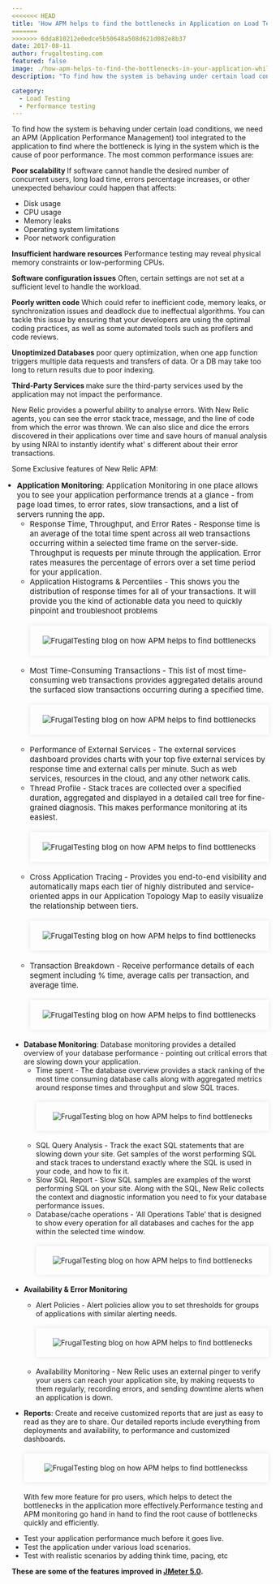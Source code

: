 ```yaml
---
<<<<<<< HEAD
title: 'How APM helps to find the bottlenecks in Application on Load Testing'
=======
>>>>>>> 6dda810212e0edce5b50648a508d621d082e8b37
date: 2017-08-11
author: frugaltesting.com
featured: false
image: ./how-apm-helps-to-find-the-bottlenecks-in-your-application-while-doing-load-testing.png
description: "To find how the system is behaving under certain load conditions, we need an APM..." 

category:
  - Load Testing
  - Performance testing
---
```




<div class="entry-content">
<p class="blog-content">
To find how the system is behaving under certain load conditions, we need an APM (Application Performance Management) tool integrated to the application to find where the bottleneck is lying in the system which is the cause of poor performance. The most common performance issues are:
</p>
<p class="blog-content">
<strong> Poor scalability </strong> If software cannot handle the desired number of concurrent users, long load time, errors percentage increases, or other unexpected behaviour could happen that affects:
</p>
<ul class="blog-content">
<li>Disk usage</li>
<li>CPU usage</li>
<li>Memory leaks</li>
<li>Operating system limitations</li>
<li>Poor network configuration </li>
</ul>
<p class="blog-content"><strong>Insufficient hardware resources</strong> Performance testing may reveal physical memory constraints or low-performing CPUs.</p>
<p class="blog-content"><strong>Software configuration issues</strong> Often, certain settings are not set at a sufficient level to handle the workload.</p>
<p class="blog-content"><strong>Poorly written code</strong> Which could refer to inefficient code, memory leaks, or synchronization issues and deadlock due to ineffectual algorithms. You can tackle this issue by ensuring that your developers are using the optimal coding practices, as well as some automated tools such as profilers and code reviews.</p>
<p class="blog-content"><strong>Unoptimized Databases</strong> poor query optimization, when one app function triggers multiple data requests and transfers of data. Or a DB may take too long to return results due to poor indexing.</p>
<p class="blog-content"><strong>Third-Party Services </strong> make sure the third-party services used by the application may not impact the performance. </p>
<p class="blog-content">New Relic provides a powerful ability to analyse errors. With New Relic agents, you can see the error stack trace, message, and the line of code from which the error was thrown. We can also slice and dice the errors discovered in their applications over time and save hours of manual analysis by using NRAI to instantly identify what'	s different about their error transactions.</p>
<p class="blog-content">Some Exclusive features of New Relic APM:
</p><ul class="blog-content" style="color=black !important; padding-left:10px;font-size:15px;" type="disc">
<li><strong>Application Monitoring</strong>: Application Monitoring in one place allows you to see your application performance trends at a glance - from page load times, to error rates, slow transactions, and a list of servers running the app.
<ul class="blog-content" type="circle">
<li>Response Time, Throughput, and Error Rates - Response time is an average of the total time spent across all web transactions occurring within a selected time frame on the server-side. Throughput is requests per minute through the application. Error rates measures the percentage of errors over a set time period for your application.</li>
<li>Application Histograms &amp; Percentiles - This shows you the distribution of response times for all of your transactions. It will provide you the kind of actionable data you need to quickly pinpoint and troubleshoot problems
<div style="width:92%; margin-top:20px; margin-bottom:20px;padding:20px; box-shadow:0 0 10px rgba(0,0,0,0.1)">
<center><img class="main-img img-responsive" src="./application-histograms-and-percentiles.png" alt="FrugalTesting blog on how APM helps to find bottlenecks"></center>
</div>
</li>
<li>Most Time-Consuming Transactions - This list of most time-consuming web transactions provides aggregated details around the surfaced slow transactions occurring during a specified time.
<div style="width:92%; margin-top:20px; margin-bottom:20px;padding:20px; box-shadow:0 0 10px rgba(0,0,0,0.1)">
<center><img class="main-img img-responsive" src="./most-time-consuming-transactions.png" alt="FrugalTesting blog on how APM helps to find bottlenecks"></center>
</div></li>
<li>Performance of External Services - The external services dashboard provides charts with your top five external services by response time and external calls per minute. Such as web services, resources in the cloud, and any other network calls.</li>
<li>Thread Profile - Stack traces are collected over a specified duration, aggregated and displayed in a detailed call tree for fine-grained diagnosis. This makes performance monitoring at its easiest.
<div style="width:92%; margin-top:20px; margin-bottom:20px;padding:20px; box-shadow:0 0 10px rgba(0,0,0,0.1)">
<center><img class="main-img img-responsive" src="./thread-profile.png" alt="FrugalTesting blog on how APM helps to find bottlenecks"></center>
</div></li>
<li>Cross Application Tracing - Provides you end-to-end visibility and automatically maps each tier of highly distributed and service-oriented apps in our Application Topology Map to easily visualize the relationship between tiers.
<div style="width:92%; margin-top:20px; margin-bottom:20px;padding:20px; box-shadow:0 0 10px rgba(0,0,0,0.1)">
<center><img class="main-img img-responsive" src="./cross-application-testing.png" alt="FrugalTesting blog on how APM helps to find bottlenecks"></center>
</div></li>
<li>Transaction Breakdown - Receive performance details of each segment including % time, average calls per transaction, and average time.
<div style="width:92%; margin-top:20px; margin-bottom:20px;padding:20px; box-shadow:0 0 10px rgba(0,0,0,0.1)">
<center><img class="main-img img-responsive" src="./transaction-breakdown.png" alt="FrugalTesting blog on how APM helps to find bottlenecks"></center>
</div></li>
</ul>
</li>
</ul>
<ul class="blog-content" style="color=black !important;" type="disc">
<li><strong>Database Monitoring</strong>: Database monitoring provides a detailed overview of your database performance - pointing out critical errors that are slowing down your application.
<ul class="blog-content" type="circle">
<li>Time spent - The database overview provides a stack ranking of the most time consuming database calls along with aggregated metrics around response times and throughput and slow SQL traces.
<div style="width:92%; margin-top:20px; margin-bottom:20px;padding:20px; box-shadow:0 0 10px rgba(0,0,0,0.1)">
<center><img class="main-img img-responsive" src="./time-spent.png" alt="FrugalTesting blog on how APM helps to find bottlenecks"></center>
</div></li>
<li>SQL Query Analysis - Track the exact SQL statements that are slowing down your site. Get samples of the worst performing SQL and stack traces to understand exactly where the SQL is used in your code, and how to fix it.</li>
<li>Slow SQL Report - Slow SQL samples are examples of the worst performing SQL on your site. Along with the SQL, New Relic collects the context and diagnostic information you need to fix your database performance issues.</li>
<li>Database/cache operations - ‘All Operations Table’ that is designed to show every operation for all databases and caches for the app within the selected time window.
<div style="width:92%; margin-top:20px; margin-bottom:20px;padding:20px; box-shadow:0 0 10px rgba(0,0,0,0.1)">
<center><img class="main-img img-responsive" src="./database-cache-operations.png" alt="FrugalTesting blog on how APM helps to find bottlenecks"></center>
</div></li>
</ul>
</li>
</ul>
<ul class="blog-content" style="color=black !important;" type="disc">
<li><p><strong>Availability &amp; Error Monitoring</strong></p>
<ul class="blog-content" type="circle">
<li>Alert Policies - Alert policies allow you to set thresholds for groups of applications with similar alerting needs.
<div style="width:92%; margin-top:20px; margin-bottom:20px;padding:20px; box-shadow:0 0 10px rgba(0,0,0,0.1)">
<center><img class="main-img img-responsive" src="./alert-policies.png" alt="FrugalTesting blog on how APM helps to find bottlenecks"></center>
</div></li>
<li>Availability Monitoring - New Relic uses an external pinger to verify your users can reach your application site, by making requests to them regularly, recording errors, and sending downtime alerts when an application is down.</li>
</ul>
</li>
</ul>
<ul class="blog-content" style="color=black !important;" type="disc">
<li><strong>Reports</strong>: Create and receive customized reports that are just as easy to read as they are to share. Our detailed reports include everything from deployments and availability, to performance and customized dashboards.
<div style="width:92%; margin-top:20px; margin-bottom:20px;padding:20px; box-shadow:0 0 10px rgba(0,0,0,0.1)">
<center><img class="main-img img-responsive" src="./reports.png" alt="FrugalTesting blog on how APM helps to find bottleneckss"></center>
</div></li>
</ul>
<ul class="blog-content" style="color=black !important;">
<p>With few more feature for pro users, which helps to detect the bottlenecks in the application more effectively.Performance testing and APM monitoring go hand in hand to find the root cause of bottlenecks quickly and efficiently.</p>
<li>Test your application performance much before it goes live. </li>
<li>Test the application under various load scenarios. </li>
<li>Test with realistic scenarios by adding think time, pacing, etc</li>
</ul>
<p class="blog-content"><strong>These are some of the features improved in <a href="whats-new-in-jmeter-5.0"> JMeter 5.0</a>.</strong></p>
</div>
